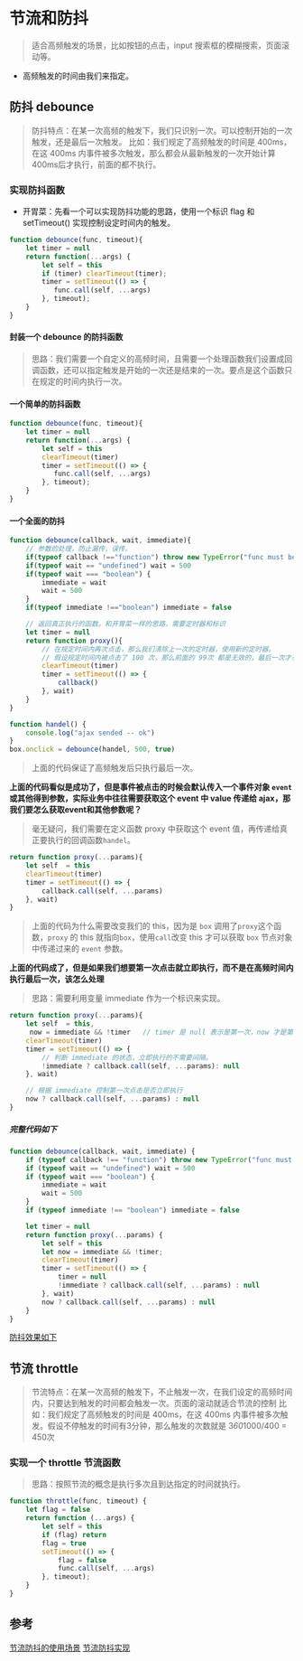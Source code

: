 # 节流和防抖
> 适合高频触发的场景，比如按钮的点击，input 搜索框的模糊搜索，页面滚动等。
* 高频触发的时间由我们来指定。

## 防抖 debounce
> 防抖特点：在某一次高频的触发下，我们只识别一次。可以控制开始的一次触发，还是最后一次触发。
比如：我们规定了高频触发的时间是 400ms，在这 400ms 内事件被多次触发，那么都会从最新触发的一次开始计算400ms后才执行，前面的都不执行。

### 实现防抖函数
* 开胃菜：先看一个可以实现防抖功能的思路，使用一个标识 flag 和 setTimeout() 实现控制设定时间内的触发。
``` js
function debounce(func, timeout){
    let timer = null
    return function(...args) {
        let self = this
        if (timer) clearTimeout(timer);
        timer = setTimeout(() => {
           func.call(self, ...args) 
        }, timeout);
    }    
}
```
#### 封装一个 debounce 的防抖函数
> 思路：我们需要一个自定义的高频时间，且需要一个处理函数我们设置成回调函数，还可以指定触发是开始的一次还是结束的一次。要点是这个函数只在规定的时间内执行一次。
#### 一个简单的防抖函数
``` js
function debounce(func, timeout){
    let timer = null
    return function(...args) {
        let self = this
        clearTimeout(timer)
        timer = setTimeout(() => {
           func.call(self, ...args) 
        }, timeout);
    }    
}
```

#### 一个全面的防抖
``` js
function debounce(callback, wait, immediate){
    // 参数的处理，防止漏传，误传。
    if(typeof callback !=="function") throw new TypeError("func must be an function")
    if(typeof wait == "undefined") wait = 500
    if(typeof wait === "boolean") {
        immediate = wait
        wait = 500
    }
    if(typeof immediate !=="boolean") immediate = false

    // 返回真正执行的函数。和开胃菜一样的思路，需要定时器和标识
    let timer = null
    return function proxy(){
        // 在规定时间内再次点击，那么我们清除上一次的定时器，使用新的定时器。
        // 假设规定时间内被点击了 100 次，那么前面的 99次 都是无效的，最后一次才有效果。
        clearTimeout(timer)
        timer = setTimeout(() => {
            callback()
        }, wait)
    }
}

function handel() {
    console.log("ajax sended -- ok")
}
box.onclick = debounce(handel, 500, true)
```
> 上面的代码保证了高频触发后只执行最后一次。

**上面的代码看似是成功了，但是事件被点击的时候会默认传入一个事件对象 `event` 或其他得到参数，实际业务中往往需要获取这个 event 中 value 传递给 ajax，那我们要怎么获取event和其他参数呢？**
> 毫无疑问，我们需要在定义函数 proxy 中获取这个 event 值，再传递给真正要执行的回调函数`handel`。
``` js
return function proxy(...params){
    let self  = this
    clearTimeout(timer)
    timer = setTimeout(() => {
        callback.call(self, ...params)
    }, wait)
}
```
> 上面的代码为什么需要改变我们的 this，因为是 `box` 调用了`proxy`这个函数，`proxy` 的 this 就指向`box`，使用`call`改变 this 才可以获取 `box` 节点对象中传递过来的 `event` 参数。

**上面的代码成了，但是如果我们想要第一次点击就立即执行，而不是在高频时间内执行最后一次，该怎么处理**
> 思路：需要利用变量 immediate 作为一个标识来实现。
``` js
return function proxy(...params){
    let self  = this,
     now = immediate && !timer   // timer 是 null 表示是第一次，now 才是第一次
    clearTimeout(timer)
    timer = setTimeout(() => {
        // 判断 immediate 的状态，立即执行的不需要间隔。
        !immediate ? callback.call(self, ...params): null
    }, wait)

    // 根据 immediate 控制第一次点击是否立即执行
    now ? callback.call(self, ...params) : null
}
```
##### 完整代码如下
``` js
function debounce(callback, wait, immediate) {
    if (typeof callback !== "function") throw new TypeError("func must be an function")
    if (typeof wait == "undefined") wait = 500
    if (typeof wait === "boolean") {
        immediate = wait
        wait = 500
    }
    if (typeof immediate !== "boolean") immediate = false

    let timer = null
    return function proxy(...params) {
        let self = this
        let now = immediate && !timer;
        clearTimeout(timer)
        timer = setTimeout(() => {
            timer = null
            !immediate ? callback.call(self, ...params) : null
        }, wait)
        now ? callback.call(self, ...params) : null
    }
}
```
[防抖效果如下](./img/防抖.jpg)

## 节流 throttle
> 节流特点：在某一次高频的触发下，不止触发一次，在我们设定的高频时间内，只要达到触发的时间都会触发一次。页面的滚动就适合节流的控制
比如：我们规定了高频触发的时间是 400ms，在这 400ms 内事件被多次触发。假设不停触发的时间有3分钟，那么触发的次数就是 3*60*1000/400 = 450次


### 实现一个 throttle 节流函数
> 思路：按照节流的概念是执行多次且到达指定的时间就执行。
```js
function throttle(func, timeout) {
    let flag = false
    return function (...args) {
        let self = this
        if (flag) return
        flag = true
        setTimeout(() => {
            flag = false
            func.call(self, ...args)
        }, timeout);
    }
}
```



## 参考
[节流防抖的使用场景](https://juejin.cn/post/6844903669389885453)
[节流防抖实现](https://github.com/mqyqingfeng/Blog/issues/22)



 